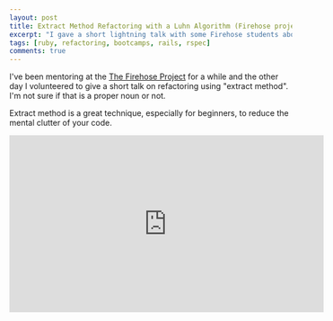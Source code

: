 ```yaml
---
layout: post
title: Extract Method Refactoring with a Luhn Algorithm (Firehose project)
excerpt: "I gave a short lightning talk with some Firehose students about an easy refactoring technique"
tags: [ruby, refactoring, bootcamps, rails, rspec]
comments: true
---
```


I've been mentoring at the [The Firehose Project](http://www.thefirehoseproject.com/) for a while and the other day I volunteered to give a short talk on refactoring using "extract method".  I'm not sure if that is a proper noun or not.

Extract method is a great technique, especially for beginners, to reduce the mental clutter of your code.

<iframe width="560" height="315" src="https://www.youtube.com/embed/tuN6mQQ9GDc" frameborder="0" allowfullscreen></iframe>
